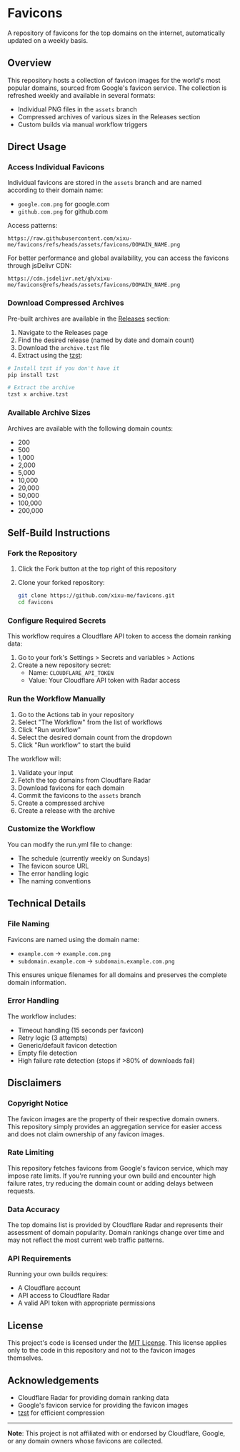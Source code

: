 # Favicons

A repository of favicons for the top domains on the internet, automatically updated on a weekly basis.

## Overview

This repository hosts a collection of favicon images for the world's most popular domains, sourced from Google's favicon service. The collection is refreshed weekly and available in several formats:

- Individual PNG files in the `assets` branch
- Compressed archives of various sizes in the Releases section
- Custom builds via manual workflow triggers

## Direct Usage

### Access Individual Favicons

Individual favicons are stored in the `assets` branch and are named according to their domain name:

- `google.com.png` for google.com
- `github.com.png` for github.com

Access patterns:

```
https://raw.githubusercontent.com/xixu-me/favicons/refs/heads/assets/favicons/DOMAIN_NAME.png
```

For better performance and global availability, you can access the favicons through jsDelivr CDN:

```
https://cdn.jsdelivr.net/gh/xixu-me/favicons@refs/heads/assets/favicons/DOMAIN_NAME.png
```

### Download Compressed Archives

Pre-built archives are available in the [Releases](https://github.com/xixu-me/favicons/releases) section:

1. Navigate to the Releases page
2. Find the desired release (named by date and domain count)
3. Download the `archive.tzst` file
4. Extract using the [tzst](https://github.com/xixu-me/tzst):

```bash
# Install tzst if you don't have it
pip install tzst

# Extract the archive
tzst x archive.tzst
```

### Available Archive Sizes

Archives are available with the following domain counts:

- 200
- 500
- 1,000
- 2,000
- 5,000
- 10,000
- 20,000
- 50,000
- 100,000
- 200,000

## Self-Build Instructions

### Fork the Repository

1. Click the Fork button at the top right of this repository
2. Clone your forked repository:

   ```bash
   git clone https://github.com/xixu-me/favicons.git
   cd favicons
   ```

### Configure Required Secrets

This workflow requires a Cloudflare API token to access the domain ranking data:

1. Go to your fork's Settings > Secrets and variables > Actions
2. Create a new repository secret:
   - Name: `CLOUDFLARE_API_TOKEN`
   - Value: Your Cloudflare API token with Radar access

### Run the Workflow Manually

1. Go to the Actions tab in your repository
2. Select "The Workflow" from the list of workflows
3. Click "Run workflow"
4. Select the desired domain count from the dropdown
5. Click "Run workflow" to start the build

The workflow will:

1. Validate your input
2. Fetch the top domains from Cloudflare Radar
3. Download favicons for each domain
4. Commit the favicons to the `assets` branch
5. Create a compressed archive
6. Create a release with the archive

### Customize the Workflow

You can modify the run.yml file to change:

- The schedule (currently weekly on Sundays)
- The favicon source URL
- The error handling logic
- The naming conventions

## Technical Details

### File Naming

Favicons are named using the domain name:

- `example.com` → `example.com.png`
- `subdomain.example.com` → `subdomain.example.com.png`

This ensures unique filenames for all domains and preserves the complete domain information.

### Error Handling

The workflow includes:

- Timeout handling (15 seconds per favicon)
- Retry logic (3 attempts)
- Generic/default favicon detection
- Empty file detection
- High failure rate detection (stops if >80% of downloads fail)

## Disclaimers

### Copyright Notice

The favicon images are the property of their respective domain owners. This repository simply provides an aggregation service for easier access and does not claim ownership of any favicon images.

### Rate Limiting

This repository fetches favicons from Google's favicon service, which may impose rate limits. If you're running your own build and encounter high failure rates, try reducing the domain count or adding delays between requests.

### Data Accuracy

The top domains list is provided by Cloudflare Radar and represents their assessment of domain popularity. Domain rankings change over time and may not reflect the most current web traffic patterns.

### API Requirements

Running your own builds requires:

- A Cloudflare account
- API access to Cloudflare Radar
- A valid API token with appropriate permissions

## License

This project's code is licensed under the [MIT License](LICENSE). This license applies only to the code in this repository and not to the favicon images themselves.

## Acknowledgements

- Cloudflare Radar for providing domain ranking data
- Google's favicon service for providing the favicon images
- [tzst](https://github.com/xixu-me/tzst) for efficient compression

---

**Note**: This project is not affiliated with or endorsed by Cloudflare, Google, or any domain owners whose favicons are collected.
